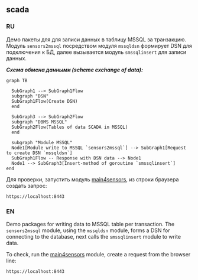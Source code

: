 ## scada
### RU

Демо пакеты для для записи данных в таблицу MSSQL за транзакцию.
Модуль `sensors2mssql` посредством модуля `mssqldsn` формирует DSN для подключения к БД, далее вызывается модуль `smssqlinsert` для записи данных. 


***Схема обмена данными (scheme exchange of data):***
			

```mermaid
graph TB

  SubGraph1 --> SubGraph1Flow
  subgraph "DSN"
  SubGraph1Flow(Create DSN)
  end
  
  SubGraph3 --> SubGraph2Flow
  subgraph "DBMS MSSQL"
  SubGraph2Flow(Tables of data SCADA in MSSQL)
  end

  subgraph "Module MSSQL"
  Node1[Module write to MSSQL `sensors2mssql`] --> SubGraph1[Request to create DSN `mssqldsn`]
  SubGraph1Flow -- Response with DSN data --> Node1 
  Node1 --> SubGraph3[Insert-method of goroutine `smssqlinsert`]
end
```			

Для проверки, запустить модуль [main4sensors](https://github.com/blablatov/scada4modbus2sensors.git), из строки браузера создать запрос:

	https://localhost:8443


### EN

Demo packages for writing data to MSSQL table per transaction.
The `sensors2mssql` module, using the `mssqldsn` module, forms a DSN for connecting to the database, next calls the `smssqlinsert` module to write data.

To check, run the [main4sensors](https://github.com/blablatov/scada4modbus2sensors.git) module, create a request from the browser line:

	https://localhost:8443

